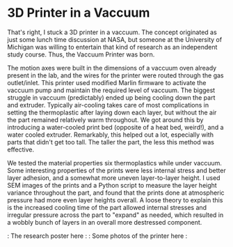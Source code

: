 # 3D Printer in a Vaccuum

That's right, I stuck a 3D printer in a vaccuum. The concept originated as just some lunch time discussion at NASA, but someone at the University of Michigan was willing to entertain that kind of research as an independent study course. Thus, the Vaccuum Printer was born.

The motion axes were built in the dimensions of a vaccuum oven already present in the lab, and the wires for the printer were routed through the gas outlet/inlet. This printer used modified Marlin firmware to activate the vaccuum pump and maintain the required level of vaccuum. The biggest struggle in vaccuum (predictably) ended up being cooling down the part and extruder. Typically air-cooling takes care of most complications in setting the thermoplastic after laying down each layer, but without the air the part remained relatively warm throughout. We got around this by introducing a water-cooled print bed (opposite of a heat bed, weird!), and a water cooled extruder. Remarkably, this helped out a lot, especially with parts that didn't get too tall. The taller the part, the less this method was effective.

We tested the material properties six thermoplastics while under vaccuum. Some interesting properties of the prints were less internal stress and better layer adhesion, and a somewhat more uneven layer-to-layer height. I used SEM images of the prints and a Python script to measure the layer height variance throughout the part, and found that the prints done at atmospheric pressure had more even layer heights overall. A loose theory to explain this is the increased cooling time of the part allowed internal stresses and irregular pressure across the part to "expand" as needed, which resulted in a wobbly bunch of layers in an overall more destressed component.

: The research poster here :
: Some photos of the printer here :